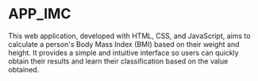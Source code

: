 # APP_IMC
This web application, developed with HTML, CSS, and JavaScript, aims to calculate a person's Body Mass Index (BMI) based on their weight and height. It provides a simple and intuitive interface so users can quickly obtain their results and learn their classification based on the value obtained.
